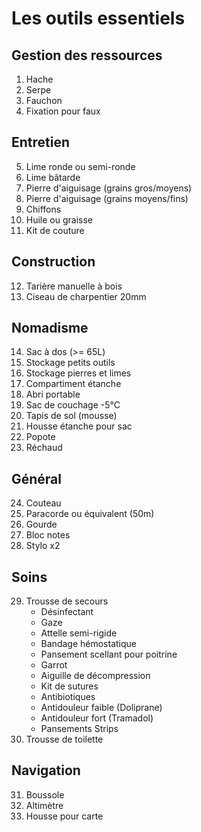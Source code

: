 # Les outils essentiels
 
## Gestion des ressources
1. Hache
2. Serpe
3. Fauchon
4. Fixation pour faux

## Entretien
5. Lime ronde ou semi-ronde 
6. Lime bâtarde
7. Pierre d'aiguisage (grains gros/moyens)
8. Pierre d'aiguisage (grains moyens/fins)
9. Chiffons
10. Huile ou graisse
11. Kit de couture

## Construction
12. Tarière manuelle à bois
13. Ciseau de charpentier 20mm

## Nomadisme
14. Sac à dos (>= 65L)
15. Stockage petits outils
16. Stockage pierres et limes
17. Compartiment étanche 
18. Abri portable
19. Sac de couchage -5°C
20. Tapis de sol (mousse)
21. Housse étanche pour sac
22. Popote
23. Réchaud

## Général
24. Couteau
25. Paracorde ou équivalent (50m)
26. Gourde
27. Bloc notes
28. Stylo x2

## Soins
29. Trousse de secours
    - Désinfectant
    - Gaze
    - Attelle semi-rigide
    - Bandage hémostatique
    - Pansement scellant pour poitrine
    - Garrot
    - Aiguille de décompression
    - Kit de sutures
    - Antibiotiques
    - Antidouleur faible (Doliprane) 
    - Antidouleur fort (Tramadol)
    - Pansements Strips 
1. Trousse de toilette

## Navigation
31. Boussole
32. Altimètre
33. Housse pour carte